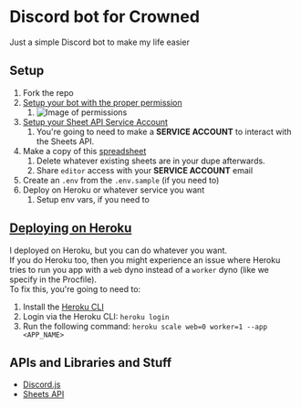 # Discord bot for Crowned

Just a simple Discord bot to make my life easier

## Setup

1. Fork the repo
2. [Setup your bot with the proper permission](https://discordjs.guide/preparations/setting-up-a-bot-application.html)
   1. ![Image of permissions](https://user-images.githubusercontent.com/32492656/143509311-3a18fa7d-c2f9-452f-8e2d-85dac80c376b.png)
3. [Setup your Sheet API Service Account](https://developers.google.com/workspace/guides/create-credentials)
   1. You're going to need to make a **SERVICE ACCOUNT** to interact with the Sheets API.
4. Make a copy of this [spreadsheet](https://docs.google.com/spreadsheets/d/1jvomrR7UV2XzH-xasM-Jduw0CzCIgFUwsxMNeZuXzZM/edit#gid=0)
   1. Delete whatever existing sheets are in your dupe afterwards.
   2. Share `editor` access with your **SERVICE ACCOUNT** email
5. Create an `.env` from the `.env.sample` (if you need to)
6. Deploy on Heroku or whatever service you want
   1. Setup env vars, if you need to

## [Deploying on Heroku](https://dashboard.heroku.com)

I deployed on Heroku, but you can do whatever you want.\
If you do Heroku too, then you might experience an issue where Heroku tries to run you app with a `web` dyno instead of a `worker` dyno (like we specify in the Procfile).\
To fix this, you're going to need to:
1. Install the [Heroku CLI](https://devcenter.heroku.com/articles/heroku-cli)
2. Login via the Heroku CLI: `heroku login`
3. Run the following command: `heroku scale web=0 worker=1 --app <APP_NAME>`

## APIs and Libraries and Stuff

- [Discord.js](https://discordjs.guide/#before-you-begin)
- [Sheets API](https://developers.google.com/sheets)
